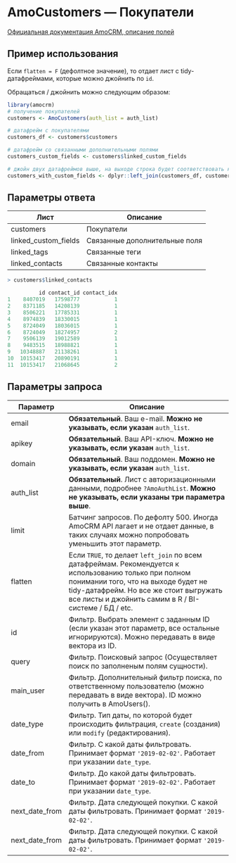 # AmoCustomers — Покупатели

[Официальная документация AmoCRM, описание полей](https://www.amocrm.ru/developers/content/api/customers)

## Пример использования

Если `flatten = F` (дефолтное значение), то отдает лист с tidy-датафреймами, которые можно джойнить по `id`. 

Обращаться / джойнить можно следующим образом:

```r
library(amocrm)
# получение покупателей
customers <- AmoCustomers(auth_list = auth_list)

# датафрейм с покупателями
customers_df <- customers$customers

# датафрейм со связанными дополнительными полями
customers_custom_fields <- customers$linked_custom_fields

# джойн двух датафреймов выше, на выходе строка будет соответствовать каждому значению доп. поля 
customers_with_custom_fields <- dplyr::left_join(customers_df, customers_custom_fields, by = "id")
```
## Параметры ответа

Лист | Описание
 --- | ---
customers | Покупатели
linked_custom_fields | Связанные дополнительные поля
linked_tags | Связанные теги
linked_contacts | Связанные контакты

```r
> customers$linked_contacts

          id contact_id contact_idx
1    8407019   17598777           1
2    8371185   14208139           1
3    8506221   17785331           1
4    8974839   18330015           1
5    8724049   18036015           1
6    8724049   18274957           2
7    9506139   19012589           1
8    9483515   18988821           1
9   10348887   21138261           1
10  10153417   20890191           1
11  10153417   21068645           2
```

## Параметры запроса

Параметр | Описание
 --- | ---
email | **Обязательный**. Ваш e-mail. **Можно не указывать, если указан** `auth_list`.
apikey | **Обязательный**. Ваш API-ключ. **Можно не указывать, если указан** `auth_list`.
domain | **Обязательный**. Ваш поддомен. **Можно не указывать, если указан** `auth_list`.
auth_list | **Обязательный**. Лист с авторизационными данными, подробнее `?AmoAuthList`. **Можно не указывать, если указаны три параметра выше**.
limit | Батчинг запросов. По дефолту 500. Иногда AmoCRM API лагает и не отдает данные, в таких случаях можно попробовать уменьшить этот параметр.
flatten | Если `TRUE`, то делает `left_join` по всем датафреймам. Рекомендуется к использованию только при полном понимании того, что на выходе будет не tidy-датафрейм. Но все же стоит выгружать все листы и джойнить самим в R / BI-системе / БД / etc.
id | Фильтр. Выбрать элемент с заданным ID (если указан этот параметр, все остальные игнорируются). Можно передавать в виде вектора из ID.
query | Фильтр. Поисковый запрос (Осуществляет поиск по заполненым полям сущности).
main_user | Фильтр. Дополнительный фильтр поиска, по ответственному пользователю (можно передавать в виде вектора). ID можно получить в AmoUsers().
date_type | Фильтр. Тип даты, по которой будет происходить фильтрация, `create` (создания) или `modify` (редактирования).
date_from | Фильтр. С какой даты фильтровать. Принимает формат `'2019-02-02'`. Работает при указании `date_type`.
date_to | Фильтр. До какой даты фильтровать. Принимает формат `'2019-02-02'`. Работает при указании `date_type`.
next_date_from | Фильтр. Дата следующей покупки. С какой даты фильтровать. Принимает формат `'2019-02-02'`.
next_date_from | Фильтр. Дата следующей покупки. С какой даты фильтровать. Принимает формат `'2019-02-02'`.